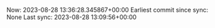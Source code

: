 Now: 2023-08-28 13:36:28.345867+00:00 Earliest commit since sync: None Last sync: 2023-08-28 13:09:56+00:00
